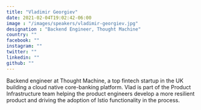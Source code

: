 ```yaml
---
title: "Vladimir Georgiev"
date: 2021-02-04T19:02:42-06:00
image : "/images/speakers/vladimir-georgiev.jpg"
designation : "Backend Engineer, Thought Machine"
country: ""
facebook: ""
instagram: ""
twitter: ""
linkedin: ""
github: ""
---
```


Backend engineer at Thought Machine, a top fintech startup in the UK building a cloud native core-banking platform. Vlad is part of the Product Infrastructure team helping the product engineers develop a more resilient product and driving the adoption of Istio functionality in the process.
